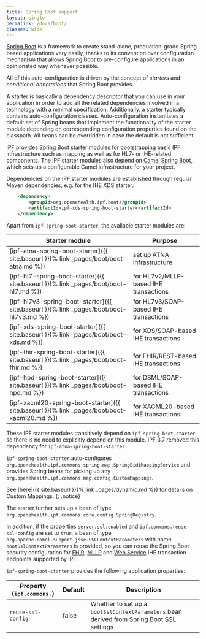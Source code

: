 ```yaml
---
title: Spring Boot support
layout: single
permalink: /docs/boot/
classes: wide
---
```


[Spring Boot][] is a framework to create stand-alone, production-grade Spring based applications
very easily, thanks to its convention over configuration mechanism that allows Spring Boot to pre-configure 
applications in an opinionated way whenever possible.

All of this auto-configuration is driven by the concept of _starters_ and _conditional annotations_ that 
Spring Boot provides. 

A starter is basically a dependency descriptor that you can use in your application in order to add all 
the related dependencies involved in a technology with a minimal specification. Additionally, a starter 
typically contains auto-configuration classes. Auto-configuration instantiates a default set of Spring beans 
that implement the functionality of the starter module depending on corresponding configuration properties 
found on the classpath. All beans can be overridden in case the default is not sufficient.

IPF provides Spring Boot starter modules for bootstrapping basic IPF infrastructure such as mapping as well 
as for HL7- or IHE-related components. The IPF starter modules also depend on [Camel Spring Boot][], 
which sets up a configurable Camel infrastructure for your project.

Dependencies on the IPF starter modules are established through regular Maven dependencies, e.g. for the 
IHE XDS starter:

```xml
    <dependency>
        <groupId>org.openehealth.ipf.boot</groupId>
        <artifactId>ipf-xds-spring-boot-starter</artifactId>
    </dependency>
```

Apart from `ipf-spring-boot-starter`, the available starter modules are:

| Starter module                                                                              | Purpose                               |
|---------------------------------------------------------------------------------------------|---------------------------------------|
| [ipf-atna-spring-boot-starter]({{ site.baseurl }}{% link _pages/boot/boot-atna.md %})       | set up ATNA infrastructure            |
| [ipf-hl7-spring-boot-starter]({{ site.baseurl }}{% link _pages/boot/boot-hl7.md %})         | for HL7v2/MLLP-based IHE transactions |
| [ipf-hl7v3-spring-boot-starter]({{ site.baseurl }}{% link _pages/boot/boot-hl7v3.md %})     | for HL7v3/SOAP-based IHE transactions |
| [ipf-xds-spring-boot-starter]({{ site.baseurl }}{% link _pages/boot/boot-xds.md %})         | for XDS/SOAP-based IHE transactions   |
| [ipf-fhir-spring-boot-starter]({{ site.baseurl }}{% link _pages/boot/boot-fhir.md %})       | for FHIR/REST-based IHE transactions  |
| [ipf-hpd-spring-boot-starter]({{ site.baseurl }}{% link _pages/boot/boot-hpd.md %})         | for DSML/SOAP-based IHE transactions  |
| [ipf-xacml20-spring-boot-starter]({{ site.baseurl }}{% link _pages/boot/boot-xacml20.md %}) | for XACML20-based IHE transactions    |

These IPF starter modules transitively depend on `ipf-spring-boot-starter`, so there is no need to explicitly
depend on this module. 
IPF 3.7 removed this dependency for `ipf-atna-spring-boot-starter`.

`ipf-spring-boot-starter` auto-configures `org.openehealth.ipf.commons.spring.map.SpringBidiMappingService` and provides
Spring beans for picking up any `org.openehealth.ipf.commons.map.config.CustomMappings`. 

See [here]({{ site.baseurl }}{% link _pages/dynamic.md %}) for details on Custom Mappings.
{: .notice}

The starter further sets up a bean of type `org.openehealth.ipf.commons.core.config.SpringRegistry`.

In addition, if the properties `server.ssl.enabled` and `ipf.commons.reuse-ssl-config` are set to `true`, a bean of type `org.apache.camel.support.jsse.SSLContextParameters` with name `bootSslContextParameters` is provided, so you can reuse the Spring Boot security configuration for [FHIR](../ipf-platform-camel-ihe-fhir-core/security.html), [MLLP](../ipf-platform-camel-ihe-mllp/secureTransport.html) and [Web Service](../ipf-platform-camel-ihe-ws/secureTransport.html) IHE transaction endpoints supported by IPF.

`ipf-spring-boot-starter` provides the following application properties:

| Property (`ipf.commons.`) | Default | Description                                                  |
| ------------------------- | ------- | ------------------------------------------------------------ |
| `reuse-ssl-config`        | false   | Whether to set up a `bootSslContextParameters` bean derived from Spring Boot SSL settings |

[Spring Boot]: http://projects.spring.io/spring-boot/
[Camel Spring Boot]: http://camel.apache.org/spring-boot.html